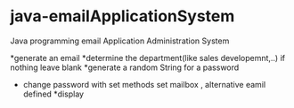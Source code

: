 # java-emailApplicationSystem
Java programming email Application Administration System

*generate an email 
*determine the department(like sales developemnt,..) if nothing leave blank
*generate a random String for a password
* change password with set methods set mailbox , alternative eamil defined
*display 

